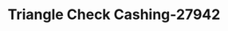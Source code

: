 ---
f_zip-code: 77705
f_state-code: TX
title: Triangle Check Cashing-27942
f_phone: 409-835-8855
f_city-only: Beaumont
f_address: 745 E Caston Street Beaumont
f_location-unique-id: '27942'
slug: triangle-check-cashing-27942
updated-on: '2024-05-30T13:46:58.046Z'
created-on: '2024-05-30T13:36:59.803Z'
published-on: '2024-05-30T13:54:32.469Z'
f_city-state: cms/city/beaumont-tx.md
f_company: cms/company/triangle-check-cashing.md
f_state: cms/state/texas.md
layout: '[payday-loan].html'
tags: payday-loan
---